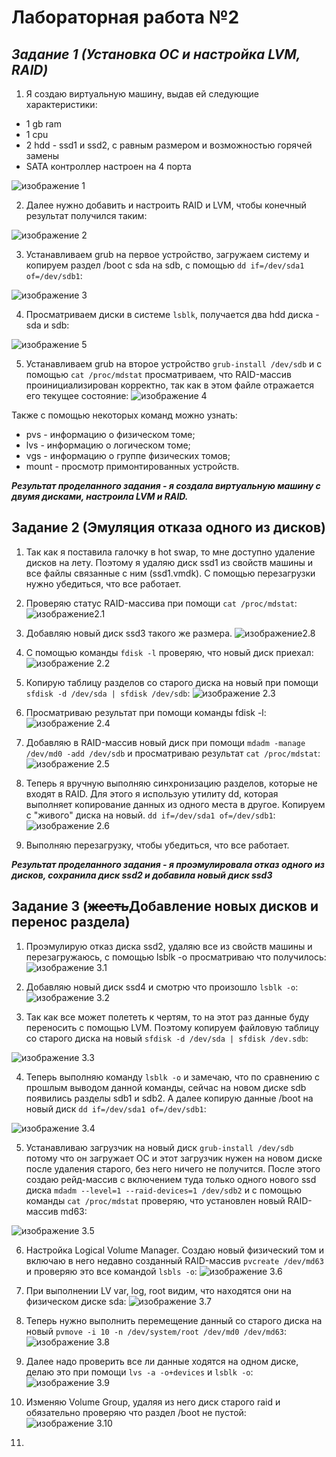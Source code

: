 **Лабораторная работа №2**
==========================
*Задание 1 (Установка ОС и настройка LVM, RAID)*
-------------------------------------------------
1. Я создаю виртуальную машину, выдав ей следующие характеристики: 

* 1 gb ram
* 1 cpu
* 2 hdd - ssd1 и ssd2, с равным размером и возможностью горячей замены
* SATA контроллер настроен на 4 порта

![изображение 1](images/1.1.jpg)

2. Далее нужно добавить и настроить RAID и LVM, чтобы конечный результат получился таким:

![изображение 2](images/1.2.jpg)

3. Устанавливаем  grub на первое устройство, загружаем систему и копируем раздел /boot с sda на sdb, с помощью `dd if=/dev/sda1 of=/dev/sdb1`:

![изображение 3](images/1.3.jpg)

4. Просматриваем диски в системе `lsblk`, получается два hdd диска - sda и sdb:

![изображение 5](images/5.jpg)

5. Устанавливаем grub на второе устройство `grub-install /dev/sdb` и с помощью `cat /proc/mdstat` просматриваем, что RAID-массив проинициализирован корректно, так как в этом файле отражается его текущее состояние:
![изображение 4](images/4.jpg)

Также с помощью некоторых команд можно узнать: 
* pvs - информацию о физическом томе;
* lvs - информацию о логическом томе;
* vgs - информацию о группе физических томов;
* mount - просмотр примонтированных устройств.

***Результат проделанного задания - я создала виртуальную машину с двумя дисками, настроила LVM и RAID.***



Задание 2 (Эмуляция отказа одного из дисков)
--------------------------------------------

1. Так как я поставила галочку в hot swap, то мне доступно удаление дисков на лету. Поэтому я удаляю диск ssd1 из свойств машины и все файлы связанные с ним (ssd1.vmdk). С помощью перезагрузки нужно убедиться, что все работает. 

2. Проверяю статус RAID-массива при помощи `cat /proc/mdstat`:
![изображение2.1](images/2.1.jpg)

3. Добавляю новый диск ssd3 такого же размера.
![изображение2.8](images/2.8.jpg)

4. С помощью команды `fdisk -l` проверяю, что новый диск приехал:
![изображение 2.2](images/2.2.jpg)

5. Копирую таблицу разделов со старого диска на новый при помощи  `sfdisk -d /dev/sda | sfdisk /dev/sdb`:
![изображение 2.3](images/2.3.jpg)

6. Просматриваю результат при помощи команды fdisk -l:
![изображение 2.4](images/2.4.jpg)

7. Добавляю в RAID-массив новый диск при помощи  `mdadm -manage /dev/md0 -add /dev/sdb` и просматриваю результат  `cat /proc/mdstat`:
![изображение 2.5](images/2.5.jpg)

8. Теперь я вручную выполняю синхронизацию разделов, которые не входят в RAID. Для этого я использую утилиту dd, которая выполняет копирование данных из одного места в другое. Копируем с "живого" диска на новый.  `dd if=/dev/sda1 of=/dev/sdb1`:
![изображение 2.6](images/2.6.jpg)

9. Выполняю перезагрузку, чтобы убедиться, что все работает.

***Результат проделанного задания - я проэмулировала отказ одного из дисков, сохранила диск ssd2 и добавила новый диск ssd3***



Задание 3 (~~жесть~~Добавление новых дисков и перенос раздела)
---------------------------------------------------------------
1. Проэмулирую отказ диска ssd2, удаляю все из свойств машины и перезагружаюсь, с помощью lsblk -o просматриваю что получилось:
![изображение 3.1](images/3.1.jpg)

2. Добавляю новый диск ssd4 и смотрю что произошло  `lsblk -o`:
![изображение 3.2](images/3.2.jpg)

3. Так как все может полететь к чертям, то на этот раз данные буду переносить с помощью LVM. Поэтому копируем файловую таблицу со старого диска на новый `sfdisk -d /dev/sda | sfdisk /dev.sdb`:

![изображение 3.3](images/3.3.jpg)

4. Теперь выполняю команду  `lsblk -o` и замечаю, что по сравнению с прошлым выводом данной команды, сейчас на новом диске sdb появились разделы sdb1 и sdb2. А далее копирую данные /boot на новый диск  `dd if=/dev/sda1 of=/dev/sdb1`:

![изображение 3.4](images/3.4.jpg)

5. Устанавливаю загрузчик на новый диск  `grub-install /dev/sdb` потому что он загружает ОС и этот загрузчик нужен на новом диске после удаления старого, без него ничего не получится. После этого создаю рейд-массив с включением туда только одного нового ssd диска  `mdadm --level=1 --raid-devices=1 /dev/sdb2` и с помощью команды `cat /proc/mdstat` проверяю, что  установлен новый RAID-массив md63:

![изображение 3.5](images/3.5.jpg)

6. Настройка Logical Volume Manager. Создаю новый физический том и включаю в него недавно созданный RAID-массив `pvcreate /dev/md63` и проверяю это все командой `lsbls -o`:
![изображение 3.6](images/3.6.jpg)

7. При выполнении LV var, log, root видим, что находятся они на физическом диске sda:
![изображение 3.7](images/3.7.jpg)

8. Теперь нужно выполнить перемещение данный со старого диска на новый `pvmove -i 10 -n /dev/system/root /dev/md0 /dev/md63`:
![изображение 3.8](images/3.8.jpg)

9. Далее надо проверить все ли данные ходятся на одном диске, делаю это при помощи `lvs -a -o+devices` и `lsblk -o`:
![изображение 3.9](images/3.9.jpg)

10. Изменяю Volume Group, удаляя из него диск старого raid и обязательно проверяю что раздел /boot не пустой:
![изображение 3.10](images/3.10.jpg)

11. 
